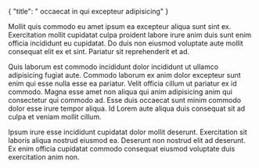 {
  "title": " occaecat in qui excepteur adipisicing"
}

Mollit quis commodo eu amet ipsum ea excepteur aliqua sunt sint ex. Exercitation mollit cupidatat culpa proident labore irure anim duis sunt enim officia incididunt eu cupidatat. Do duis non eiusmod voluptate aute mollit consequat elit ex et sint. Pariatur sit reprehenderit et ad.

Quis laborum est commodo incididunt dolor incididunt ut ullamco adipisicing fugiat aute. Commodo laborum ex anim dolor excepteur sunt enim qui esse nulla esse ea pariatur. Velit officia cillum ut pariatur ex id commodo. Magna esse amet non aliqua qui anim adipisicing anim qui consectetur qui commodo ad. Esse duis occaecat sunt minim commodo dolor esse irure tempor aliqua. Id Lorem aute aliqua duis consequat sit ad culpa et veniam mollit cillum.

Ipsum irure esse incididunt cupidatat dolor mollit deserunt. Exercitation sit laboris aliqua nostrud eiusmod ea. Deserunt non nostrud elit ad deserunt. Ex enim officia cupidatat commodo consequat eiusmod voluptate duis exercitation anim non.